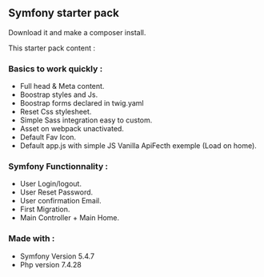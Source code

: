 ## Symfony starter pack

Download it and make a composer install.

This starter pack content : 

### Basics to work quickly :

- Full head & Meta content.
- Boostrap styles and Js.
- Boostrap forms declared in twig.yaml 
- Reset Css stylesheet.
- Simple Sass integration easy to custom.
- Asset on webpack unactivated.
- Default Fav Icon.
- Default app.js with simple JS Vanilla ApiFecth exemple (Load on home).

### Symfony Functionnality :

- User Login/logout.
- User Reset Password.
- User confirmation Email.
- First Migration. 
- Main Controller + Main Home.

### Made with :

- Symfony Version 5.4.7
- Php version 7.4.28

